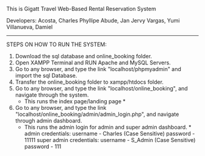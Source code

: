 This is Gigatt Travel Web-Based Rental Reservation System

Developers:
   Acosta, Charles Phyllipe 
   Abude, Jan Jervy
   Vargas, Yumi
   Villanueva, Damiel

***************************
STEPS ON HOW TO RUN THE SYSTEM:

1. Download the sql database and online_booking folder.
2. Open XAMPP Terminal and RUN Apache and MySQL Servers.
3. Go to any browser, and type the link "localhost/phpmyadmin" and import the sql Database.
4. Transfer the online_booking folder to xampp/htdocs folder.
5. Go to any browser, and type the link "localhost/online_booking", and navigate through the system.
    * This runs the index page/landing page *
6. Go to any browser, and type the link "localhost/online_booking/admin/admin_login.php", and navigate through admin dashboard.
    * This runs the admin login for admin and super admin dashboard. *
      admin credentials: username - Charles (Case Sensitive) password - 11111
      super admin credentials: username - S_Admin (Case Sensitive) password - 111
